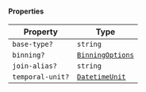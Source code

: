 #### Properties

| Property                                    | Type                                             |
| ------------------------------------------- | ------------------------------------------------ |
| <a id="base-type"></a> `base-type?`         | `string`                                         |
| <a id="binning"></a> `binning?`             | [`BinningOptions`](./api_html/BinningOptions.md) |
| <a id="join-alias"></a> `join-alias?`       | `string`                                         |
| <a id="temporal-unit"></a> `temporal-unit?` | [`DatetimeUnit`](./api_html/DatetimeUnit.md)     |
